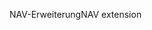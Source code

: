 <span data-ttu-id="122b9-101">NAV-Erweiterung</span><span class="sxs-lookup"><span data-stu-id="122b9-101">NAV extension</span></span>